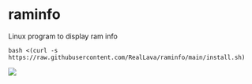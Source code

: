 # raminfo
Linux program to display ram info

`bash <(curl -s https://raw.githubusercontent.com/RealLava/raminfo/main/install.sh)`

<img src="https://raw.githubusercontent.com/RealLava/raminfo/main/preview.png">
